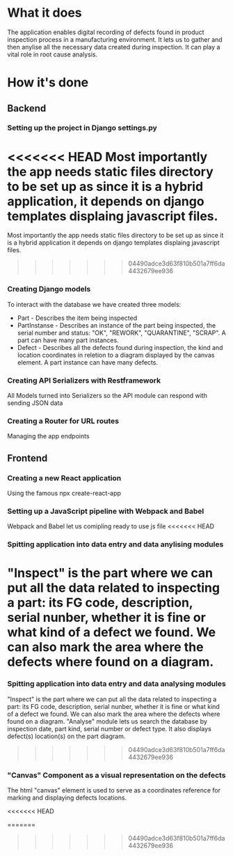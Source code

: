 # What it does
The application enables digital recording of defects found in product inspection process in a manufacturing environment.
It lets us to gather and then anylise all the necessary data created during inspection. It can play a vital role in root cause analysis.

# How it's done

## Backend
### Setting up the project in Django settings.py
<<<<<<< HEAD
Most importantly the app needs static files directory to be set up as since it is a hybrid application, it depends on django templates displaing javascript files.
=======
Most importantly the app needs static files directory to be set up as since it is a hybrid application it depends on django templates displaing javascript files.
>>>>>>> 04490adce3d63f810b501a7ff6da4432679ee936
### Creating Django models
To interact with the database we have created three models: 
- Part - Describes the item being inspected
- PartInstanse - Describes an instance of the part being inspected, the serial number and status: "OK", "REWORK", "QUARANTINE", "SCRAP". A part can have many part instances.
- Defect - Describes all the defects found during inspection, the kind and location coordinates in reletion to a diagram displayed by the canvas element. A part instance can have many defects.
### Creating API Serializers with Restframework
All Models turned into Serializers so the API module can respond with sending JSON data
### Creating a Router for URL routes
Managing the app endpoints


## Frontend
### Creating a new React application
Using the famous npx create-react-app
### Setting up a JavaScript pipeline with Webpack and Babel
Webpack and Babel let us comipling ready to use js file
<<<<<<< HEAD
### Spitting application into data entry and data anylising modules
"Inspect" is the part where we can put all the data related to inspecting a part: its FG code, description, serial nunber, whether it is fine or what kind of a defect we found. We can also mark the area where the defects where found on a diagram.
=======
### Spitting application into data entry and data analysing modules
"Inspect" is the part where we can put all the data related to inspecting a part: its FG code, description, serial nunber, whether it is fine or what kind of a defect we found. We can also mark the area where the defects where found on a diagram.
"Analyse" module lets us search the database by inspection date, part kind, serial number or defect type.
It also displays defect(s) location(s) on the part diagram.
>>>>>>> 04490adce3d63f810b501a7ff6da4432679ee936

### "Canvas" Component as a visual representation on the defects
The html "canvas" element is used to serve as a coordinates reference for marking and displaying defects locations.

<<<<<<< HEAD
  
  
=======

  
  
>>>>>>> 04490adce3d63f810b501a7ff6da4432679ee936
